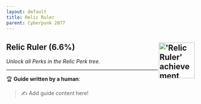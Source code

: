 ```yaml
---
layout: default
title: Relic Ruler
parent: Cyberpunk 2077
---
```


## Relic Ruler (6.6%) <img align="right" src="https://cdn.cloudflare.steamstatic.com/steamcommunity/public/images/apps/1091500/79b4c15ba2ec5fa27e4cac0a19cb740cbb53b5ff.jpg" alt="'Relic Ruler' achievement icon" width="96" height="96">

_Unlock all Perks in the Relic Perk tree._

---

:trophy: **Guide written by a human**:

> :writing_hand: Add guide content here!

